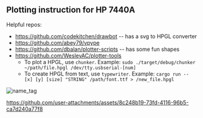 ## Plotting instruction for HP 7440A

Helpful repos:
* https://github.com/codekitchen/drawbot -- has a svg to HPGL converter
* https://github.com/abey79/vpype
* https://github.com/dbalan/plotter-scripts -- has some fun shapes
* https://github.com/WesleyAC/plotter-tools
  * To plot a HPGL, use `chunker`. Example: `sudo ./target/debug/chunker ~/path/file.hpgl /dev/tty.usbserial-[num]`
  * To create HPGL from text, use `typewriter`. Example: `cargo run -- [x] [y] [size] "STRING" /path/font.ttf > /new_file.hpgl`

 
![name_tag](https://github.com/user-attachments/assets/93c80d2d-8c12-41ad-8b10-d6644f85c997)

https://github.com/user-attachments/assets/8c248b19-73fd-4116-96b5-ca7d240a77f8
